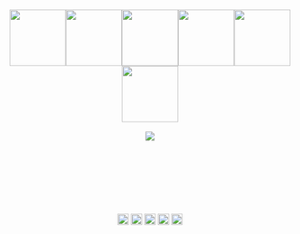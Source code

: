 <br>
<br>
<br>
<br>
<br>
<br>
<br>
<br>
<br>
<p align="center">
  <img src="https://media3.giphy.com/media/ln7z2eWriiQAllfVcn/200w.webp" width="100"><img src="https://i.giphy.com/media/LMt9638dO8dftAjtco/200.webp" width="100"><img src="https://i.giphy.com/media/eNAsjO55tPbgaor7ma/200w.webp" width="100"><img src="https://i.giphy.com/media/VgGthkhUvGgOit7Y9i/200.webp" width="100"><img src="https://i.giphy.com/media/KzJkzjggfGN5Py6nkT/200.webp" width="100"><img src="https://i.giphy.com/media/IdyAQJVN2kVPNUrojM/200.webp" width="100"><br><br>
  <img src="https://camo.githubusercontent.com/936a08778c7e4885053d148c07bbd2339dfbdd80/68747470733a2f2f6665726f73732e6e65742f782f6e6f6465322e676966" />
</p>
<br>
<br>
<br>
<br>
<br>
<br>
<p align="center">
<a href="https://twitter.com/dephraiim" target="_blank"><img align="center" src="https://cdn.jsdelivr.net/npm/simple-icons@3.0.1/icons/twitter.svg" alt="dephraiim" height="20" width="20" /></a>
<a href="https://linkedin.com/in/dephraiim" target="_blank"><img align="center" src="https://cdn.jsdelivr.net/npm/simple-icons@3.0.1/icons/linkedin.svg" alt="dephraiim" height="20" width="20" /></a>
<a href="https://stackoverflow.com/dephraiim" target="_blank"><img align="center" src="https://cdn.jsdelivr.net/npm/simple-icons@3.0.1/icons/stackoverflow.svg" alt="dephraiim" height="20" width="20" /></a>
<a href="https://instagram.com/dephraiim" target="_blank"><img align="center" src="https://cdn.jsdelivr.net/npm/simple-icons@3.0.1/icons/instagram.svg" alt="dephraiim" height="20" width="20" /></a>
  <a href="https://dev.to/dephraiim" target="_blank"><img align="center" src="https://cdn.jsdelivr.net/npm/simple-icons@3.0.1/icons/dev-dot-to.svg" alt="dephraiim" height="20" width="20" /></a>
</p>
<br>
<br>
<br>
